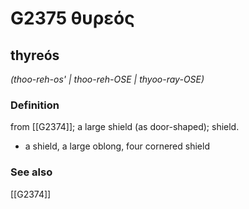 # G2375 θυρεός

## thyreós

_(thoo-reh-os' | thoo-reh-OSE | thyoo-ray-OSE)_

### Definition

from [[G2374]]; a large shield (as door-shaped); shield.

- a shield, a large oblong, four cornered shield

### See also

[[G2374]]


